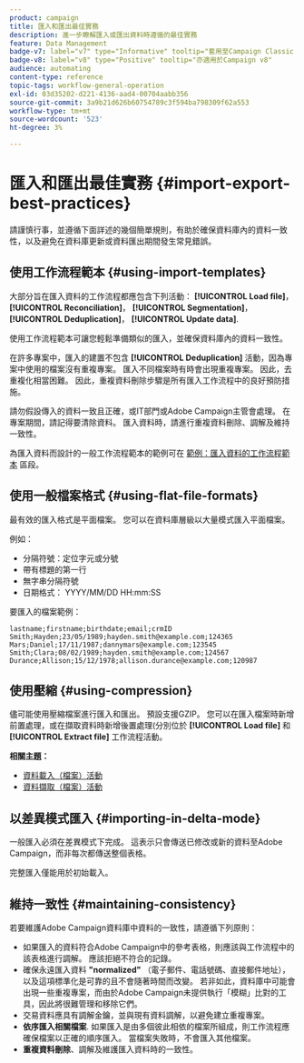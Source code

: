 ```yaml
---
product: campaign
title: 匯入和匯出最佳實務
description: 進一步瞭解匯入或匯出資料時遵循的最佳實務
feature: Data Management
badge-v7: label="v7" type="Informative" tooltip="套用至Campaign Classic v7"
badge-v8: label="v8" type="Positive" tooltip="亦適用於Campaign v8"
audience: automating
content-type: reference
topic-tags: workflow-general-operation
exl-id: 03d35202-d221-4136-aad4-00704aabb356
source-git-commit: 3a9b21d626b60754789c3f594ba798309f62a553
workflow-type: tm+mt
source-wordcount: '523'
ht-degree: 3%

---
```


# 匯入和匯出最佳實務 {#import-export-best-practices}



請謹慎行事，並遵循下面詳述的幾個簡單規則，有助於確保資料庫內的資料一致性，以及避免在資料庫更新或資料匯出期間發生常見錯誤。

## 使用工作流程範本 {#using-import-templates}

大部分旨在匯入資料的工作流程都應包含下列活動： **[!UICONTROL Load file]**， **[!UICONTROL Reconciliation]**， **[!UICONTROL Segmentation]**， **[!UICONTROL Deduplication]**， **[!UICONTROL Update data]**.

使用工作流程範本可讓您輕鬆準備類似的匯入，並確保資料庫內的資料一致性。

在許多專案中，匯入的建置不包含 **[!UICONTROL Deduplication]** 活動，因為專案中使用的檔案沒有重複專案。 匯入不同檔案時有時會出現重複專案。 因此，去重複化相當困難。 因此，重複資料刪除步驟是所有匯入工作流程中的良好預防措施。

請勿假設傳入的資料一致且正確，或IT部門或Adobe Campaign主管會處理。 在專案期間，請記得要清除資料。 匯入資料時，請進行重複資料刪除、調解及維持一致性。

為匯入資料而設計的一般工作流程範本的範例可在 [範例：匯入資料的工作流程範本](../../platform/using/creating-import-export-templates.md) 區段。

## 使用一般檔案格式 {#using-flat-file-formats}

最有效的匯入格式是平面檔案。 您可以在資料庫層級以大量模式匯入平面檔案。

例如：

* 分隔符號：定位字元或分號
* 帶有標題的第一行
* 無字串分隔符號
* 日期格式： YYYY/MM/DD HH:mm:SS

要匯入的檔案範例：

```
lastname;firstname;birthdate;email;crmID
Smith;Hayden;23/05/1989;hayden.smith@example.com;124365
Mars;Daniel;17/11/1987;dannymars@example.com;123545
Smith;Clara;08/02/1989;hayden.smith@example.com;124567
Durance;Allison;15/12/1978;allison.durance@example.com;120987
```

## 使用壓縮 {#using-compression}

儘可能使用壓縮檔案進行匯入和匯出。 預設支援GZIP。 您可以在匯入檔案時新增前置處理，或在擷取資料時新增後置處理(分別位於 **[!UICONTROL Load file]** 和 **[!UICONTROL Extract file]** 工作流程活動。

**相關主題：**

* [資料載入（檔案）活動](../../workflow/using/data-loading--file-.md)
* [資料擷取（檔案）活動](../../workflow/using/extraction--file-.md)

## 以差異模式匯入 {#importing-in-delta-mode}

一般匯入必須在差異模式下完成。 這表示只會傳送已修改或新的資料至Adobe Campaign，而非每次都傳送整個表格。

完整匯入僅能用於初始載入。

## 維持一致性 {#maintaining-consistency}

若要維護Adobe Campaign資料庫中資料的一致性，請遵循下列原則：

* 如果匯入的資料符合Adobe Campaign中的參考表格，則應該與工作流程中的該表格進行調解。 應該拒絕不符合的記錄。
* 確保永遠匯入資料 **&quot;normalized&quot;** （電子郵件、電話號碼、直接郵件地址），以及這項標準化是可靠的且不會隨著時間而改變。 若非如此，資料庫中可能會出現一些重複專案，而由於Adobe Campaign未提供執行「模糊」比對的工具，因此將很難管理和移除它們。
* 交易資料應具有調解金鑰，並與現有資料調解，以避免建立重複專案。
* **依序匯入相關檔案**. 如果匯入是由多個彼此相依的檔案所組成，則工作流程應確保檔案以正確的順序匯入。 當檔案失敗時，不會匯入其他檔案。
* **重複資料刪除**、調解及維護匯入資料時的一致性。
